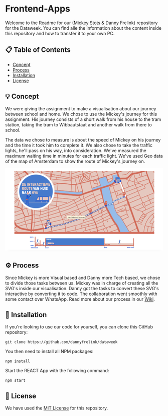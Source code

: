 # Frontend-Apps
Welcome to the Readme for our (Mickey Stots & Danny Frelink) repository for the Dataweek. You can find alle the information about the content inside this repository and how to transfer it to your own PC.

## 📋 Table of Contents

* [Concept](https://github.com/dannyfrelink/dataweek#-concept)
* [Process](https://github.com/dannyfrelink/dataweek#%EF%B8%8F-process)
* [Installation](https://github.com/dannyfrelink/dataweek#-installation)
* [License](https://github.com/dannyfrelink/dataweek#-license)

## 💡 Concept

We were giving the assignment to make a visualisation about our journey between school and home. We chose to use the Mickey's journey for this assignment. His journey consists of a short walk from his house to the tram station, taking the tram to Wibbautstaat and another walk from there to school.

The data we chose to measure is about the speed of Mickey on his journey and the time it took him to complete it. We also chose to take the traffic lights, he'll pass on his way, into consideration. We've measured the maximum waiting time in minutes for each traffic light. We've used Geo data of the map of Amsterdam to show the route of Mickey's journey on.

![Eindproduct](https://github.com/dannyfrelink/dataweek/blob/main/public/images/eindproduct.png)

## ⚙️ Process

Since Mickey is more Visual based and Danny more Tech based, we chose to divide those tasks between us. Mickey was in charge of creating all the SVG's inside our visualisation. Danny got the tasks to convert these SVG's interactive by converting it to code. The collaboration went smoothly with some contact over WhatsApp. Read more about our process in our [Wiki](https://github.com/dannyfrelink/dataweek/wiki).

## 🔧 Installation

If you're looking to use our code for yourself, you can clone this GitHub repository:
```
git clone https://github.com/dannyfrelink/dataweek
```

You then need to install all NPM packages:
```
npm install
```

Start the REACT App with the following command:
```
npm start
```

## 📄 License

We have used the [MIT License](https://github.com/dannyfrelink/dataweek/blob/main/LICENSE) for this repository.